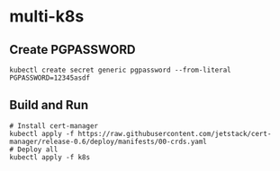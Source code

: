 # multi-k8s

## Create PGPASSWORD 
```
kubectl create secret generic pgpassword --from-literal PGPASSWORD=12345asdf
```

## Build and Run 
```
# Install cert-manager
kubectl apply -f https://raw.githubusercontent.com/jetstack/cert-manager/release-0.6/deploy/manifests/00-crds.yaml
# Deploy all
kubectl apply -f k8s
```
